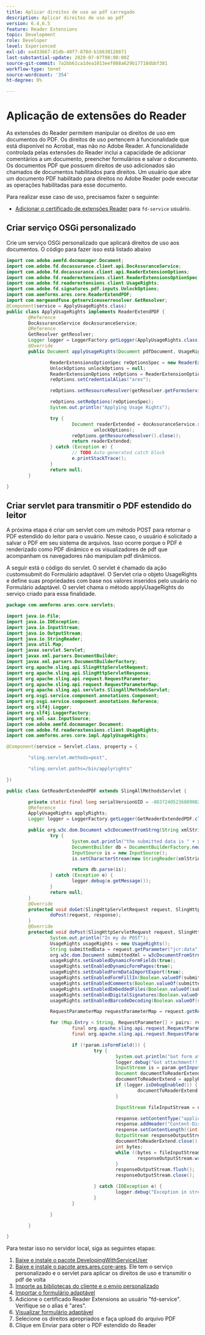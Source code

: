 ```yaml
---
title: Aplicar direitos de uso ao pdf carregado
description: Aplicar direitos de uso ao pdf
version: 6.4,6.5
feature: Reader Extensions
topic: Development
role: Developer
level: Experienced
exl-id: ea433667-81db-40f7-870d-b16630128871
last-substantial-update: 2020-07-07T00:00:00Z
source-git-commit: 7a2bb61ca1dea1013eef088a629b17718dbbf381
workflow-type: tm+mt
source-wordcount: '354'
ht-degree: 0%

---
```


# Aplicação de extensões do Reader

As extensões do Reader permitem manipular os direitos de uso em documentos do PDF. Os direitos de uso pertencem à funcionalidade que está disponível no Acrobat, mas não no Adobe Reader. A funcionalidade controlada pelas extensões do Reader inclui a capacidade de adicionar comentários a um documento, preencher formulários e salvar o documento. Os documentos PDF que possuem direitos de uso adicionados são chamados de documentos habilitados para direitos. Um usuário que abre um documento PDF habilitado para direitos no Adobe Reader pode executar as operações habilitadas para esse documento.

Para realizar esse caso de uso, precisamos fazer o seguinte:
* [Adicionar o certificado de extensões Reader](https://experienceleague.adobe.com/docs/experience-manager-learn/forms/document-services/configuring-reader-extension-osgi.html) para `fd-service` usuário.

## Criar serviço OSGi personalizado

Crie um serviço OSGi personalizado que aplicará direitos de uso aos documentos. O código para fazer isso está listado abaixo

```java
import com.adobe.aemfd.docmanager.Document;
import com.adobe.fd.docassurance.client.api.DocAssuranceService;
import com.adobe.fd.docassurance.client.api.ReaderExtensionOptions;
import com.adobe.fd.readerextensions.client.ReaderExtensionsOptionSpec;
import com.adobe.fd.readerextensions.client.UsageRights;
import com.adobe.fd.signatures.pdf.inputs.UnlockOptions;
import com.aemforms.ares.core.ReaderExtendPDF;
import com.mergeandfuse.getserviceuserresolver.GetResolver;
@Component(service = ApplyUsageRights.class)
public class ApplyUsageRights implements ReaderExtendPDF {
        @Reference
        DocAssuranceService docAssuranceService;
        @Reference
        GetResolver getResolver;
        Logger logger = LoggerFactory.getLogger(ApplyUsageRights.class);
        @Override
        public Document applyUsageRights(Document pdfDocument, UsageRights usageRights) {

                ReaderExtensionsOptionSpec reOptionsSpec = new ReaderExtensionsOptionSpec(usageRights, "Sample ARES");
                UnlockOptions unlockOptions = null;
                ReaderExtensionOptions reOptions = ReaderExtensionOptions.getInstance();
                reOptions.setCredentialAlias("ares");

                reOptions.setResourceResolver(getResolver.getFormsServiceResolver());

                reOptions.setReOptions(reOptionsSpec);
                System.out.println("Applying Usage Rights");

                try {
                        Document readerExtended = docAssuranceService.secureDocument(pdfDocument, null, null, reOptions,
                                unlockOptions);
                        reOptions.getResourceResolver().close();
                        return readerExtended;
                } catch (Exception e) {
                        // TODO Auto-generated catch block
                        e.printStackTrace();
                }
                return null;
        }

}
```

## Criar servlet para transmitir o PDF estendido do leitor

A próxima etapa é criar um servlet com um método POST para retornar o PDF estendido do leitor para o usuário. Nesse caso, o usuário é solicitado a salvar o PDF em seu sistema de arquivos. Isso ocorre porque o PDF é renderizado como PDF dinâmico e os visualizadores de pdf que acompanham os navegadores não manipulam pdf dinâmicos.

A seguir está o código do servlet. O servlet é chamado da ação customsubmit do Formulário adaptável.
O Servlet cria o objeto UsageRights e define suas propriedades com base nos valores inseridos pelo usuário no Formulário adaptável. O servlet chama o método applyUsageRights do serviço criado para essa finalidade.

```java
package com.aemforms.ares.core.servlets;

import java.io.File;
import java.io.IOException;
import java.io.InputStream;
import java.io.OutputStream;
import java.io.StringReader;
import java.util.Map;
import javax.servlet.Servlet;
import javax.xml.parsers.DocumentBuilder;
import javax.xml.parsers.DocumentBuilderFactory;
import org.apache.sling.api.SlingHttpServletRequest;
import org.apache.sling.api.SlingHttpServletResponse;
import org.apache.sling.api.request.RequestParameter;
import org.apache.sling.api.request.RequestParameterMap;
import org.apache.sling.api.servlets.SlingAllMethodsServlet;
import org.osgi.service.component.annotations.Component;
import org.osgi.service.component.annotations.Reference;
import org.slf4j.Logger;
import org.slf4j.LoggerFactory;
import org.xml.sax.InputSource;
import com.adobe.aemfd.docmanager.Document;
import com.adobe.fd.readerextensions.client.UsageRights;
import com.aemforms.ares.core.impl.ApplyUsageRights;

@Component(service = Servlet.class, property = {

        "sling.servlet.methods=post",

        "sling.servlet.paths=/bin/applyrights"

})

public class GetReaderExtendedPDF extends SlingAllMethodsServlet {

        private static final long serialVersionUID = -883724052368090823 L;
        @Reference
        ApplyUsageRights applyRights;
        Logger logger = LoggerFactory.getLogger(GetReaderExtendedPDF.class);

        public org.w3c.dom.Document w3cDocumentFromStrng(String xmlString) {
                try {
                        System.out.println("the submitted data is " + xmlString);
                        DocumentBuilder db = DocumentBuilderFactory.newInstance().newDocumentBuilder();
                        InputSource is = new InputSource();
                        is.setCharacterStream(new StringReader(xmlString));

                        return db.parse(is);
                } catch (Exception e) {
                        logger.debug(e.getMessage());
                }
                return null;
        }
        @Override
        protected void doGet(SlingHttpServletRequest request, SlingHttpServletResponse response) {
                doPost(request, response);
        }
        @Override
        protected void doPost(SlingHttpServletRequest request, SlingHttpServletResponse response) {
                System.out.println("In my do POST");
                UsageRights usageRights = new UsageRights();
                String submittedData = request.getParameter("jcr:data");
                org.w3c.dom.Document submittedXml = w3cDocumentFromStrng(submittedData);
                usageRights.setEnabledDynamicFormFields(true);
                usageRights.setEnabledDynamicFormPages(true);
                usageRights.setEnabledFormDataImportExport(true);
                usageRights.setEnabledFormFillIn(Boolean.valueOf(submittedXml.getElementsByTagName("formfill").item(0).getTextContent()));
                usageRights.setEnabledComments(Boolean.valueOf(submittedXml.getElementsByTagName("comments").item(0).getTextContent()));
                usageRights.setEnabledEmbeddedFiles(Boolean.valueOf(submittedXml.getElementsByTagName("attachments").item(0).getTextContent()));
                usageRights.setEnabledDigitalSignatures(Boolean.valueOf(submittedXml.getElementsByTagName("digitalsignatures").item(0).getTextContent()));
                usageRights.setEnabledBarcodeDecoding(Boolean.valueOf(submittedXml.getElementsByTagName("barcode").item(0).getTextContent()));

                RequestParameterMap requestParameterMap = request.getRequestParameterMap();

                for (Map.Entry < String, RequestParameter[] > pairs: requestParameterMap.entrySet()) {
                        final org.apache.sling.api.request.RequestParameter[] pArr = pairs.getValue();
                        final org.apache.sling.api.request.RequestParameter param = pArr[0];

                        if (!param.isFormField()) {
                                try {
                                        System.out.println("Got form attachment!!!!" + param.getFileName());
                                        logger.debug("Got attachment!!!!" + param.getFileName());
                                        InputStream is = param.getInputStream();
                                        Document documentToReaderExtend = new Document(is);
                                        documentToReaderExtend = applyRights.applyUsageRights(documentToReaderExtend, usageRights);
                                        if (logger.isDebugEnabled()) {
                                                documentToReaderExtend.copyToFile(new File(param.getFileName().split("/")[1]));
                                        }

                                        InputStream fileInputStream = documentToReaderExtend.getInputStream();

                                        response.setContentType("application/pdf");
                                        response.addHeader("Content-Disposition", "attachment; filename=" + param.getFileName().split("/")[1]);
                                        response.setContentLength((int) fileInputStream.available());
                                        OutputStream responseOutputStream = response.getOutputStream();
                                        documentToReaderExtend.close();
                                        int bytes;
                                        while ((bytes = fileInputStream.read()) != -1) {
                                                responseOutputStream.write(bytes);
                                        }
                                        responseOutputStream.flush();
                                        responseOutputStream.close();

                                } catch (IOException e) {
                                        logger.debug("Exception in streaming pdf back to client  " + e.getMessage());
                                }
                        }

                }

        }

}
```

Para testar isso no servidor local, siga as seguintes etapas:
1. [Baixe e instale o pacote DevelopingWithServiceUser](/help/forms/assets/common-osgi-bundles/DevelopingWithServiceUser.jar)
1. [Baixe e instale o pacote ares.ares.core-ares](assets/ares.ares.core-ares.jar). Ele tem o serviço personalizado e o servlet para aplicar os direitos de uso e transmitir o pdf de volta
1. [Importe as bibliotecas do cliente e o envio personalizado](assets/applyaresdemo.zip)
1. [Importar o formulário adaptável](assets/applyaresform.zip)
1. Adicione o certificado Reader Extensions ao usuário &quot;fd-service&quot;. Verifique se o alias é &quot;ares&quot;.
1. [Visualizar formulário adaptável](http://localhost:4502/content/dam/formsanddocuments/applyreaderextensions/jcr:content?wcmmode=disabled)
1. Selecione os direitos apropriados e faça upload do arquivo PDF
1. Clique em Enviar para obter o PDF estendido do Reader
